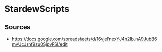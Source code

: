 # StardewScripts

Sources
-------

* https://docs.google.com/spreadsheets/d/16vjeFnexYJ4n2Ib_nA9JubB6mvUcJanf9zu0SjpvPSI/edit
